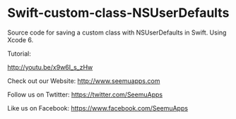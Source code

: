 Swift-custom-class-NSUserDefaults
=================================

Source code for saving a custom class with NSUserDefaults in Swift. Using Xcode 6.

Tutorial:

http://youtu.be/x9w6I_s_zHw

Check out our Website: http://www.seemuapps.com

Follow us on Twtitter: https://twitter.com/SeemuApps

Like us on Facebook: https://www.facebook.com/SeemuApps
